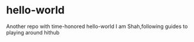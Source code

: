 # hello-world
Another repo with time-honored hello-world
I am Shah,following guides to playing around hithub

